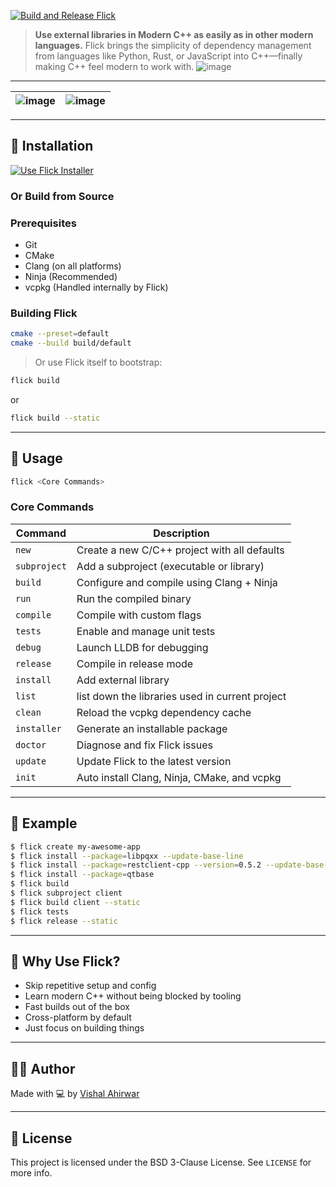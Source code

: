 [![Build and Release Flick](https://github.com/vishal-ahirwar/flick/actions/workflows/cmake-multi-platform.yml/badge.svg?event=push)](https://github.com/vishal-ahirwar/flick/actions/workflows/cmake-multi-platform.yml)
> **Use external libraries in Modern C++ as easily as in other modern languages.**
> Flick brings the simplicity of dependency management from languages like Python, Rust, or JavaScript into C++—finally making C++ feel modern to work with.
![image](https://github.com/user-attachments/assets/907624e8-c8e9-41de-9ea1-a2897fa27253)

---
|![image](https://github.com/user-attachments/assets/7711dc54-9bf3-419f-b11d-09c929871090)|![image](https://github.com/user-attachments/assets/56595300-3309-4179-b409-67e4461ecee4)|
|---|---|


---

## 🔧 Installation

[![Use Flick Installer](https://img.shields.io/badge/Use-Flick_Installer-blue?style=for-the-badge)](https://github.com/vishal-ahirwar/flick-installer)

### Or Build from Source
### Prerequisites

* Git
* CMake
* Clang (on all platforms)
* Ninja (Recommended)
* vcpkg (Handled internally by Flick)

### Building Flick

```bash
cmake --preset=default
cmake --build build/default
```

> Or use Flick itself to bootstrap:

```bash
flick build
```
or
```bash
flick build --static
```
---

## 🚀 Usage

```bash
flick <Core Commands>
```

### Core Commands

| Command           | Description                                                         |
| ----------------- | ------------------------------------------------------------------- |
| `new`             | Create a new C/C++ project with all defaults                        |
| `subproject`      | Add a subproject (executable or library)                            |
| `build`           | Configure and compile using Clang + Ninja                           |
| `run`             | Run the compiled binary                                             |
| `compile`         | Compile with custom flags                   |
| `tests`           | Enable and manage unit tests                                        |
| `debug`           | Launch LLDB for debugging                                           |
| `release`         | Compile in release mode                                             |
| `install`         | Add external library                                                |
| `list`            | list down the libraries used in current project                     |
| `clean`           | Reload the vcpkg dependency cache                                   |
| `installer`       | Generate an installable package                                     |
| `doctor`          | Diagnose and fix Flick issues                                       |
| `update`          | Update Flick to the latest version                                  |
| `init`            | Auto install Clang, Ninja, CMake, and vcpkg                         |

---

## 📂 Example

```bash
$ flick create my-awesome-app
$ flick install --package=libpqxx --update-base-line
$ flick install --package=restclient-cpp --version=0.5.2 --update-base-line
$ flick install --package=qtbase
$ flick build
$ flick subproject client
$ flick build client --static
$ flick tests
$ flick release --static
```

---

## 🧠 Why Use Flick?

* Skip repetitive setup and config
* Learn modern C++ without being blocked by tooling
* Fast builds out of the box
* Cross-platform by default
* Just focus on building things

---

## 👨‍💻 Author

Made with 💻 by [Vishal Ahirwar](https://github.com/vishal-ahirwar)

---

## 📄 License

This project is licensed under the BSD 3-Clause License. See `LICENSE` for more info.
